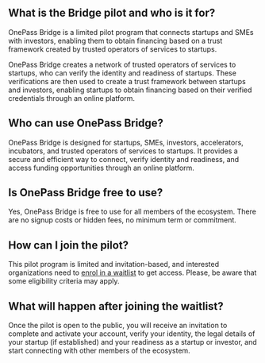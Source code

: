 ## What is the Bridge pilot and who is it for?

OnePass Bridge is a limited pilot program that connects startups and SMEs with investors, enabling them to obtain financing based on a trust framework created by trusted operators of services to startups.

OnePass Bridge creates a network of trusted operators of services to startups, who can verify the identity and readiness of startups. These verifications are then used to create a trust framework between startups and investors, enabling startups to obtain financing based on their verified credentials through an online platform.

## Who can use OnePass Bridge?

OnePass Bridge is designed for startups, SMEs, investors, accelerators, incubators, and trusted operators of services to startups. It provides a secure and efficient way to connect, verify identity and readiness, and access funding opportunities through an online platform.

## Is OnePass Bridge free to use?

Yes, OnePass Bridge is free to use for all members of the ecosystem. There are no signup costs or hidden fees, no minimum term or commitment.

## How can I join the pilot?

This pilot program is limited and invitation-based, and interested organizations need to [enrol in a waitlist](https://app.getonepass.eu/invite/rpScuPkmR6) to get access. 
Please, be aware that some eligibility criteria may apply.

## What will happen after joining the waitlist?

Once the pilot is open to the public, you will receive an invitation to complete and activate your account, verify your identity, the legal details of your startup (if established) and your readiness as a startup or investor, and start connecting with other members of the ecosystem.